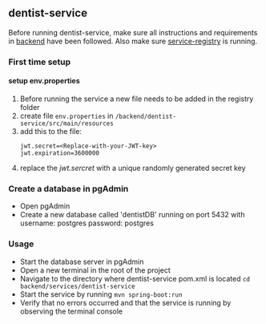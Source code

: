 ## dentist-service

Before running dentist-service, make sure all instructions and requirements in [backend](backend/README.md) have been followed.
Also make sure [service-registry](backend/registry/service-registry/README.md) is running.

### First time setup

#### setup env.properties
1. Before running the service a new file needs to be added in the registry folder
2. create file `env.properties` in `/backend/dentist-service/src/main/resources`
3. add this to the file:
   ```
   jwt.secret=<Replace-with-your-JWT-key>
   jwt.expiration=3600000
4. replace the *jwt.sercret* with a unique randomly generated secret key

### Create a database in pgAdmin

- Open pgAdmin
- Create a new database called 'dentistDB' running on port 5432 with username: postgres password: postgres

### Usage
- Start the database server in pgAdmin
- Open a new terminal in the root of the project
- Navigate to the directory where dentist-service pom.xml is located ``cd backend/services/dentist-service``
- Start the service by running ``mvn spring-boot:run``
- Verify that no errors occurred and that the service is running by observing the terminal console
